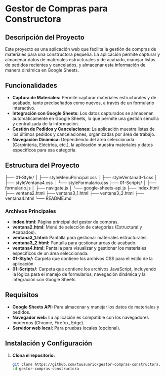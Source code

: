 # Gestor de Compras para Constructora

## Descripción del Proyecto

Este proyecto es una aplicación web que facilita la gestión de compras de materiales para una constructora pequeña. La aplicación permite capturar y almacenar datos de materiales estructurales y de acabado, manejar listas de pedidos recientes y cancelados, y almacenar esta información de manera dinámica en Google Sheets.

## Funcionalidades

- **Captura de Materiales:** Permite capturar materiales estructurales y de acabado, tanto prediseñados como nuevos, a través de un formulario interactivo.
- **Integración con Google Sheets:** Los datos capturados se almacenan automáticamente en Google Sheets, lo que permite una gestión sencilla y centralizada de la información.
- **Gestión de Pedidos y Cancelaciones:** La aplicación muestra listas de los últimos pedidos y cancelaciones, organizadas por área de trabajo.
- **Navegación Dinámica:** Dependiendo del área seleccionada (Carpintería, Eléctrica, etc.), la aplicación muestra materiales y datos específicos para esa categoría.

## Estructura del Proyecto

├── 01-Style/ │ ├── styleMenuPrincipal.css │ ├── styleVentana3-1.css │ ├── styleVentana4.css │ └── styleFormulario.css ├── 01-Scripts/ │ ├── formulario.js │ ├── navigate.js │ └── google-sheets-api.js ├── index.html ├── ventana2.html ├── ventana3_1.html ├── ventana3_2.html ├── ventana4.html └── README.md



### Archivos Principales

- **index.html:** Página principal del gestor de compras.
- **ventana2.html:** Menú de selección de categorías (Estructural y Acabados).
- **ventana3_1.html:** Pantalla para gestionar materiales estructurales.
- **ventana3_2.html:** Pantalla para gestionar áreas de acabado.
- **ventana4.html:** Pantalla para visualizar y gestionar los materiales específicos de un área seleccionada.
- **01-Style/:** Carpeta que contiene los archivos CSS para el estilo de la aplicación.
- **01-Scripts/:** Carpeta que contiene los archivos JavaScript, incluyendo la lógica para el manejo de formularios, navegación dinámica y la integración con Google Sheets.

## Requisitos

- **Google Sheets API:** Para almacenar y manejar los datos de materiales y pedidos.
- **Navegador web:** La aplicación es compatible con los navegadores modernos (Chrome, Firefox, Edge).
- **Servidor web local:** Para pruebas locales (opcional).

## Instalación y Configuración

1. **Clona el repositorio:**
   ```bash
   git clone https://github.com/tuusuario/gestor-compras-constructora.git
   cd gestor-compras-constructora

